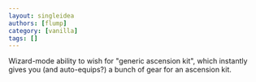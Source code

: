```yaml
---
layout: singleidea
authors: [flump]
category: [vanilla]
tags: []
---
```

Wizard-mode ability to wish for "generic ascension kit", which instantly gives you (and auto-equips?) a bunch of gear for an ascension kit.
